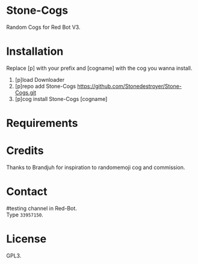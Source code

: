 # Stone-Cogs
Random Cogs for Red Bot V3.

# Installation

Replace [p] with your prefix and [cogname] with the cog you wanna install.

1. [p]load Downloader
2. [p]repo add Stone-Cogs https://github.com/Stonedestroyer/Stone-Cogs.git
3. [p]cog install Stone-Cogs [cogname]

# Requirements  

# Credits  
Thanks to Brandjuh for inspiration to randomemoji cog and commission. 

# Contact  
#testing channel in Red-Bot.  
Type `33957150`.

# License  
GPL3. 
